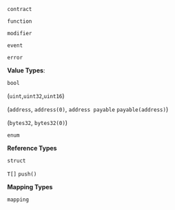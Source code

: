 `contract`

`function`

`modifier`

`event`

`error`

**Value Types**: 

`bool`

(`uint`,`uint32`,`uint16`)

(`address`, `address(0)`, `address payable` `payable(address)`)

(`bytes32`, `bytes32(0)`)

`enum`

**Reference Types**

`struct`

`T[]` `push()`

**Mapping Types**

`mapping`


